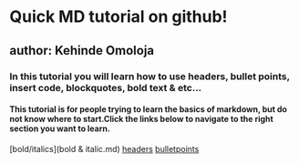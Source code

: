 # Quick MD tutorial on github!

## author: Kehinde Omoloja
### In this tutorial you will learn how to use headers, bullet points, insert code, blockquotes, bold text & etc...
#### This tutorial is for people trying to learn the basics of markdown, but do not know where to start.Click the links below to navigate to the right section you want to learn.

[bold/italics](bold & italic.md) [headers](okay..) [bulletpoints](whatever) 
